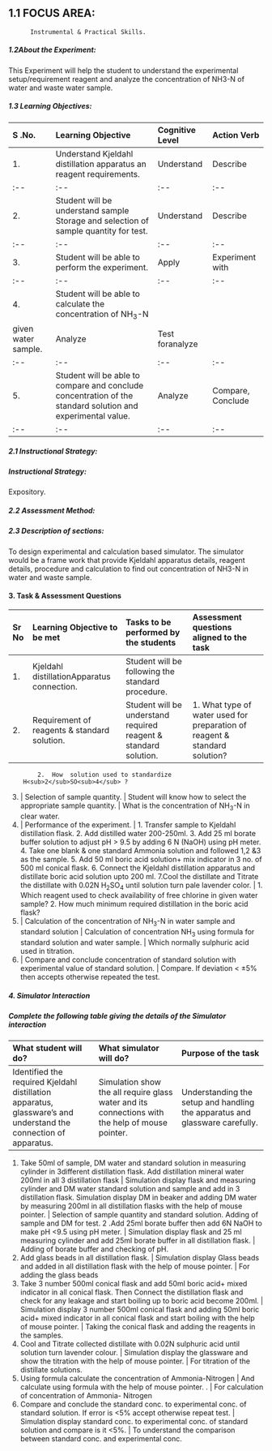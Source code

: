 ## 1.1 FOCUS AREA: 
          Instrumental & Practical Skills.

<h5> 1.2About the Experiment:</h5>
        This Experiment will help the student to understand the experimental setup/requirement reagent and analyze the concentration of NH3-N of water and waste water sample.

<h5> 1.3 Learning Objectives:</h5>

S .No. | Learning Objective | Cognitive Level | Action Verb|
:--|:--|:--|:--|
1. | Understand Kjeldahl distillation apparatus an reagent requirements.| Understand| Describe
:--|:--|:--|:--|
2. | Student will be understand sample Storage and selection of sample quantity for test. | Understand | Describe
:--|:--|:--|:--|
3. | Student will be able to perform the experiment. | Apply | Experiment with
:--|:--|:--|:--|
4. | Student will be able to calculate the concentration of NH<sub>3</sub>-N
		given water sample. | Analyze | Test foranalyze
:--|:--|:--|:--|
5. | Student will be able to compare and conclude concentration of the standard solution and experimental value. | Analyze | Compare, Conclude
:--|:--|:--|:--|
	

<h5>2.1 Instructional Strategy:</h5>

<h5> Instructional Strategy: </h5>
                                          Expository.
<h5>2.2 Assessment Method:</h5>

<h5>2.3 Description of sections:</h5>
    To design experimental and calculation based simulator. The simulator would be a frame work that provide Kjeldahl apparatus details, reagent details, procedure and calculation to find out concentration of NH3-N in water and waste sample.
 
#### 3. Task & Assessment Questions
 
Sr No | Learning Objective to be met | Tasks to be performed by the students | Assessment questions aligned to the task
:--|:--|:--|:--|
1. | Kjeldahl distillationApparatus connection. | Student will be following the standard procedure. |  
2. | Requirement of reagents & standard solution. | Student will be understand required reagent & standard solution. | 1.	What type of water used for preparation of reagent & standard solution?
            2.  How  solution used to standardize
		H<sub>2</sub>SO<sub>4</sub> ?
3. | Selection of sample quantity. | Student will know how to select the appropriate sample quantity. | What is the concentration of NH<sub>3</sub>-N in clear water.
4. | Performance of the experiment. | 1.	Transfer sample to Kjeldahl distillation flask.
            2.	Add distilled water 200-250ml.
            3.	Add 25 ml borate buffer solution to adjust pH > 9.5 by adding 6 N (NaOH) using pH meter.
            4.	Take one blank & one standard Ammonia solution and followed 1,2 &3 as the sample.
            5.	Add 50 ml boric acid solution+ mix indicator in 3 no. of 500 ml conical flask.
            6.	Connect the Kjeldahl distillation apparatus and distillate boric acid solution upto 200 ml.
	    7.Cool the distillate and Titrate the distillate with 0.02N H<sub>2</sub>SO<sub>4</sub> until solution turn pale lavender color. | 1. Which reagent used to check availability of free chlorine in given water sample?
		2. How much minimum required distillation in the boric acid flask?
5. | Calculation of the concentration of NH<sub>3</sub>-N in water sample and standard solution | Calculation of concentration NH<sub>3</sub> using formula for standard solution and water  sample. | Which normally sulphuric acid used  in titration.
6. | Compare and conclude concentration of standard solution with experimental value of standard solution. | Compare. If deviation < ±5%   then accepts otherwise  repeated the test.
<h5>4. Simulator Interaction</h5>
<h5>Complete the following table giving the details of the Simulator interaction</h5>

What student will do? | What simulator will do? | Purpose of the task
:--|:--|:--|
Identified the required Kjeldahl distillation apparatus, glassware’s and understand the connection of apparatus. | Simulation show the all require glass water and its connections with the help of mouse pointer. | Understanding the setup and handling the apparatus and glassware carefully.
1. Take 50ml of sample, DM water and standard solution in measuring cylinder in 3different distillation flask.
Add distillation mineral water 200ml in all 3 distillation flask | Simulation display flask and measuring cylinder and DM water standard solution and sample and add in 3 distillation flask.
Simulation display DM in beaker and adding DM water by measuring 200ml in all distillation flasks with the help of mouse pointer. | Selection of sample quantity and standard solution. Adding of sample  and DM for test.
2 .Add 25ml borate buffer then add 6N NaOH to make pH <9.5 using pH meter. | Simulation display flask and 25 ml measuring cylinder and add 25ml borate buffer in all distillation flask. | Adding of borate buffer and checking of pH.
3. Add glass beads in all distillation flask. | Simulation display Glass beads and added in all distillation flask with the help of mouse pointer. | For adding the glass beads
4.  Take 3 number 500ml conical flask and add 50ml boric acid+ mixed indicator in all conical flask. Then Connect the distillation flask and check for any leakage and start boiling up to boric acid become 200ml. | Simulation display 3 number 500ml conical flask and adding 50ml boric acid+ mixed indicator in all conical flask and start boiling with the help of mouse pointer. | Taking the conical flask and adding the reagents in the samples.
5.  Cool and Titrate collected distillate with 0.02N sulphuric acid until solution turn lavender colour. | Simulation display the glassware and show the titration with the help of mouse pointer. | For titration of the distillate solutions.
6. Using formula calculate the concentration of Ammonia-Nitrogen | And calculate using formula with the help of mouse pointer. . | For calculation of concentration of Ammonia- Nitrogen
7. Compare and conclude the standard conc. to experimental conc. of standard solution.
If error is <5% accept otherwise repeat test. | Simulation display standard conc. to experimental conc. of standard solution and compare is it   <5%. | To understand the comparison between standard conc. and experimental conc.
	

	

